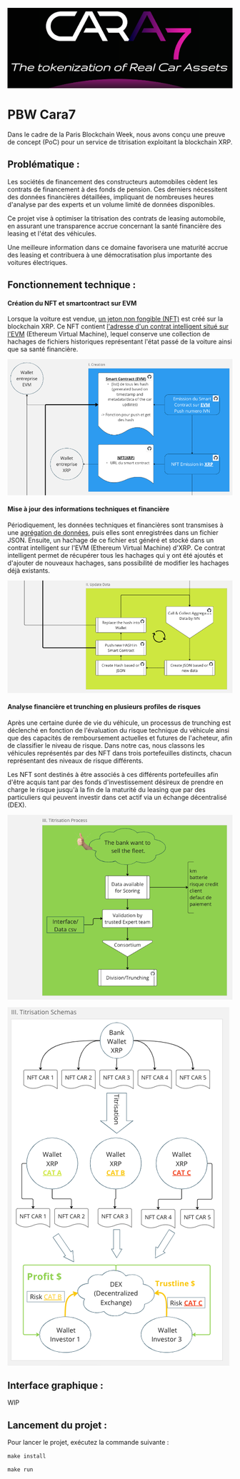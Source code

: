 ![](/img/1.png)

# PBW Cara7
Dans le cadre de la Paris Blockchain Week, nous avons conçu une preuve de concept (PoC) pour un service de titrisation exploitant la blockchain XRP.

## Problématique :

Les sociétés de financement des constructeurs automobiles cèdent les contrats de financement à des fonds de pension. Ces derniers nécessitent des données financières détaillées, impliquant de nombreuses heures d'analyse par des experts et un volume limité de données disponibles.

Ce projet vise à optimiser la titrisation des contrats de leasing automobile, en assurant une transparence accrue concernant la santé financière des leasing et l'état des véhicules.

Une meilleure information dans ce domaine favorisera une maturité accrue des leasing et contribuera à une démocratisation plus importante des voitures électriques.

## Fonctionnement technique :

#### Création du NFT et smartcontract sur EVM

Lorsque la voiture est vendue, [un jeton non fongible (NFT)](https://github.com/AntoineA67/pbw-cara7/blob/main/script/1_Create.py) est créé sur la blockchain XRP. Ce NFT contient [l'adresse d'un contrat intelligent situé sur l'EVM](https://github.com/AntoineA67/pbw-cara7/blob/main/evm-interaction/contracts/HashStorage.sol)  (Ethereum Virtual Machine), lequel conserve une collection de hachages de fichiers historiques représentant l'état passé de la voiture ainsi que sa santé financière.

[![](/img/2.png)](https://miro.com/app/board/uXjVKXynQg8=/?moveToViewport=-2594,1316,2684,1234&embedId=215828249926)

#### Mise à jour des informations techniques et financière

Périodiquement, les données techniques et financières sont transmises à une [agrégation de données](https://github.com/AntoineA67/pbw-cara7/blob/main/script/2_Update.py), puis elles sont enregistrées dans un fichier JSON. Ensuite, un hachage de ce fichier est généré et stocké dans un contrat intelligent sur l'EVM (Ethereum Virtual Machine) d'XRP. Ce contrat intelligent permet de récupérer tous les hachages qui y ont été ajoutés et d'ajouter de nouveaux hachages, sans possibilité de modifier les hachages déjà existants.

[![](/img/3.png)](https://miro.com/app/live-embed/uXjVKXynQg8=/?moveToViewport=-2250,2617,2189,1006&embedId=328669422631)

#### Analyse financière et trunching en plusieurs profiles de risques

Après une certaine durée de vie du véhicule, un processus de trunching est déclenché en fonction de l'évaluation du risque technique du véhicule ainsi que des capacités de remboursement actuelles et futures de l'acheteur, afin de classifier le niveau de risque. Dans notre cas, nous classons les véhicules représentés par des NFT dans trois portefeuilles distincts, chacun représentant des niveaux de risque différents.

Les NFT sont destinés à être associés à ces différents portefeuilles afin d'être acquis tant par des fonds d'investissement désireux de prendre en charge le risque jusqu'à la fin de la maturité du leasing que par des particuliers qui peuvent investir dans cet actif via un échange décentralisé (DEX).

[![](/img/4.png)](https://miro.com/app/live-embed/uXjVKXynQg8=/?moveToViewport=-2387,3742,2624,1207&embedId=338572393257)

[![](/img/5.png)](https://miro.com/app/live-embed/uXjVKXynQg8=/?moveToViewport=-2736,5242,4017,1847&embedId=56264919248)

## Interface graphique :

WIP

## Lancement du projet :

Pour lancer le projet, exécutez la commande suivante :

```
make install
```

```
make run
```